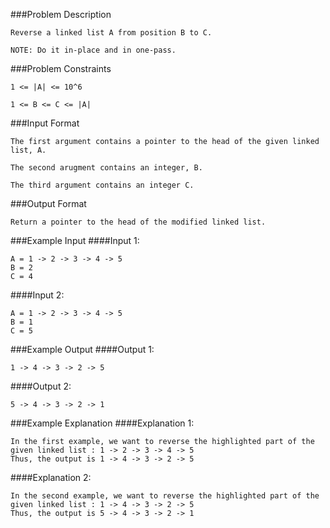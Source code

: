 ###Problem Description
```
Reverse a linked list A from position B to C.

NOTE: Do it in-place and in one-pass.
```

###Problem Constraints
```
1 <= |A| <= 10^6

1 <= B <= C <= |A|
```


###Input Format
```
The first argument contains a pointer to the head of the given linked list, A.

The second arugment contains an integer, B.

The third argument contains an integer C.
```


###Output Format
```
Return a pointer to the head of the modified linked list.
```



###Example Input
####Input 1:

```
A = 1 -> 2 -> 3 -> 4 -> 5
B = 2
C = 4
```
####Input 2:

```
A = 1 -> 2 -> 3 -> 4 -> 5
B = 1
C = 5
```

###Example Output
####Output 1:

```
1 -> 4 -> 3 -> 2 -> 5
```
####Output 2:

```
5 -> 4 -> 3 -> 2 -> 1
```


###Example Explanation
####Explanation 1:

```
In the first example, we want to reverse the highlighted part of the given linked list : 1 -> 2 -> 3 -> 4 -> 5
Thus, the output is 1 -> 4 -> 3 -> 2 -> 5
```
####Explanation 2:

```
In the second example, we want to reverse the highlighted part of the given linked list : 1 -> 4 -> 3 -> 2 -> 5  
Thus, the output is 5 -> 4 -> 3 -> 2 -> 1
```